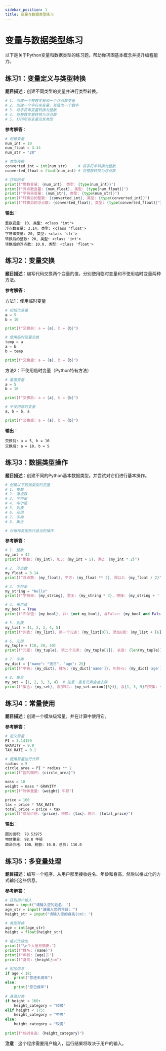 ```yaml
---
sidebar_position: 1
title: 变量与数据类型练习
---
```


# 变量与数据类型练习

以下是关于Python变量和数据类型的练习题，帮助你巩固基本概念并提升编程能力。

## 练习1：变量定义与类型转换

**题目描述**：创建不同类型的变量并进行类型转换。

```python
# 1. 创建一个整数变量和一个浮点数变量
# 2. 创建一个字符串变量，其值为一个数字
# 3. 将字符串变量转换为整数
# 4. 将整数变量转换为浮点数
# 5. 打印所有变量及其类型
```

**参考解答**：

```python
# 创建变量
num_int = 10
num_float = 3.14
num_str = "20"

# 类型转换
converted_int = int(num_str)     # 将字符串转换为整数
converted_float = float(num_int) # 将整数转换为浮点数

# 打印结果
print(f"整数变量: {num_int}, 类型: {type(num_int)}")
print(f"浮点数变量: {num_float}, 类型: {type(num_float)}")
print(f"字符串变量: {num_str}, 类型: {type(num_str)}")
print(f"转换后的整数: {converted_int}, 类型: {type(converted_int)}")
print(f"转换后的浮点数: {converted_float}, 类型: {type(converted_float)}")
```

**输出**：
```
整数变量: 10, 类型: <class 'int'>
浮点数变量: 3.14, 类型: <class 'float'>
字符串变量: 20, 类型: <class 'str'>
转换后的整数: 20, 类型: <class 'int'>
转换后的浮点数: 10.0, 类型: <class 'float'>
```

## 练习2：变量交换

**题目描述**：编写代码交换两个变量的值，分别使用临时变量和不使用临时变量两种方法。

**参考解答**：

方法1：使用临时变量
```python
# 初始化变量
a = 5
b = 10

print(f"交换前: a = {a}, b = {b}")

# 使用临时变量交换
temp = a
a = b
b = temp

print(f"交换后: a = {a}, b = {b}")
```

方法2：不使用临时变量（Python特有方法）
```python
# 重置变量
a = 5
b = 10

print(f"交换前: a = {a}, b = {b}")

# 不使用临时变量
a, b = b, a

print(f"交换后: a = {a}, b = {b}")
```

**输出**：
```
交换前: a = 5, b = 10
交换后: a = 10, b = 5
```

## 练习3：数据类型操作

**题目描述**：创建不同的Python基本数据类型，并尝试对它们进行基本操作。

```python
# 创建以下数据类型的变量
# 1. 整数
# 2. 浮点数
# 3. 字符串
# 4. 布尔值
# 5. 列表
# 6. 元组
# 7. 字典
# 8. 集合

# 对每种类型执行适当的操作
```

**参考解答**：

```python
# 1. 整数
my_int = 42
print(f"整数: {my_int}, 加5: {my_int + 5}, 乘2: {my_int * 2}")

# 2. 浮点数
my_float = 3.14
print(f"浮点数: {my_float}, 平方: {my_float ** 2}, 除以2: {my_float / 2}")

# 3. 字符串
my_string = "Hello"
print(f"字符串: {my_string}, 重复: {my_string * 3}, 拼接: {my_string + ' World'}")

# 4. 布尔值
my_bool = True
print(f"布尔值: {my_bool}, 非: {not my_bool}, 与False: {my_bool and False}")

# 5. 列表
my_list = [1, 2, 3, 4, 5]
print(f"列表: {my_list}, 第一个元素: {my_list[0]}, 添加6后: {my_list + [6]}")

# 6. 元组
my_tuple = (10, 20, 30)
print(f"元组: {my_tuple}, 第二个元素: {my_tuple[1]}, 长度: {len(my_tuple)}")

# 7. 字典
my_dict = {"name": "张三", "age": 25}
print(f"字典: {my_dict}, 姓名: {my_dict['name']}, 年龄+5: {my_dict['age'] + 5}")

# 8. 集合
my_set = {1, 2, 3, 3, 4}  # 注意：重复元素会被去除
print(f"集合: {my_set}, 添加5后: {my_set.union({5})}, 与{1, 3, 5}的交集: {my_set.intersection({1, 3, 5})}")
```

## 练习4：常量使用

**题目描述**：创建一个模块级常量，并在计算中使用它。

**参考解答**：

```python
# 定义常量
PI = 3.14159
GRAVITY = 9.8
TAX_RATE = 0.1

# 使用常量进行计算
radius = 5
circle_area = PI * radius ** 2
print(f"圆的面积: {circle_area}")

mass = 10
weight = mass * GRAVITY
print(f"物体重量: {weight} 牛顿")

price = 100
tax = price * TAX_RATE
total_price = price + tax
print(f"商品价格: {price}，税额: {tax}，总价: {total_price}")
```

**输出**：
```
圆的面积: 78.53975
物体重量: 98.0 牛顿
商品价格: 100，税额: 10.0，总价: 110.0
```

## 练习5：多变量处理

**题目描述**：编写一个程序，从用户那里接收姓名、年龄和身高，然后以格式化的方式输出这些信息。

**参考解答**：

```python
# 获取用户输入
name = input("请输入您的姓名: ")
age_str = input("请输入您的年龄: ")
height_str = input("请输入您的身高(cm): ")

# 类型转换
age = int(age_str)
height = float(height_str)

# 格式化输出
print(f"\n个人信息摘要:")
print(f"姓名: {name}")
print(f"年龄: {age}岁")
print(f"身高: {height}cm")

# 附加信息
if age < 18:
    print("您还未成年")
else:
    print("您已成年")
    
# 身高分类
if height < 160:
    height_category = "较矮"
elif height < 175:
    height_category = "中等"
else:
    height_category = "较高"
    
print(f"相对身高: {height_category}")
```

**注意**：这个程序需要用户输入，运行结果将取决于用户的输入。 